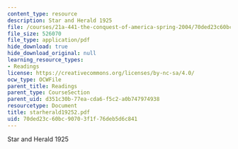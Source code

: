 ```yaml
---
content_type: resource
description: Star and Herald 1925
file: /courses/21a-441-the-conquest-of-america-spring-2004/70ded23c60bc90703f1f76deb5d6c841_starherald19252.pdf
file_size: 526070
file_type: application/pdf
hide_download: true
hide_download_original: null
learning_resource_types:
- Readings
license: https://creativecommons.org/licenses/by-nc-sa/4.0/
ocw_type: OCWFile
parent_title: Readings
parent_type: CourseSection
parent_uid: d351c30b-77ea-cda6-f5c2-a0b747974938
resourcetype: Document
title: starherald19252.pdf
uid: 70ded23c-60bc-9070-3f1f-76deb5d6c841
---
```

Star and Herald 1925